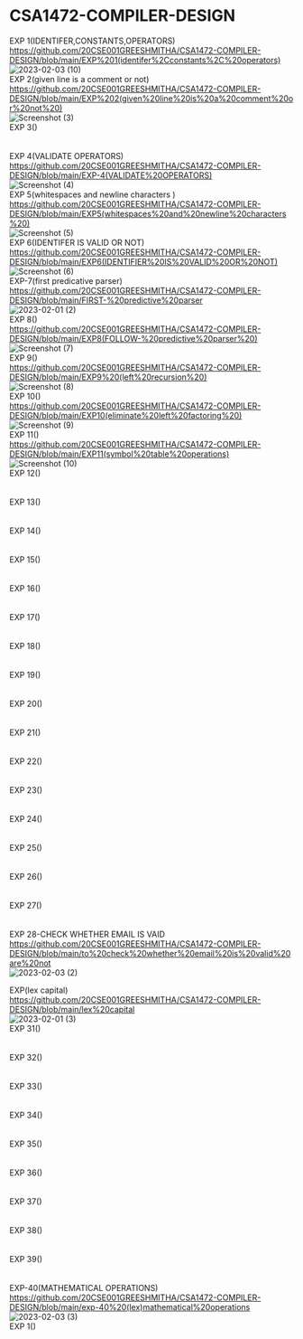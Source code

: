 # CSA1472-COMPILER-DESIGN 
EXP 1(IDENTIFER,CONSTANTS,OPERATORS)<br>
https://github.com/20CSE001GREESHMITHA/CSA1472-COMPILER-DESIGN/blob/main/EXP%201(identifer%2Cconstants%2C%20operators)<br>
![2023-02-03 (10)](https://user-images.githubusercontent.com/114045813/216751103-191f42a1-64ca-46af-a8f6-7b23d7217084.png)
<br>
EXP 2(given line is a comment or not)<br>
https://github.com/20CSE001GREESHMITHA/CSA1472-COMPILER-DESIGN/blob/main/EXP%202(given%20line%20is%20a%20comment%20or%20not%20)<br>
![Screenshot (3)](https://user-images.githubusercontent.com/114045813/216751600-96e135d8-20d7-43ce-9f45-46693f9cfcc0.png)
<br>
EXP 3()<br>
<br>
<br>
EXP 4(VALIDATE OPERATORS)<br>
https://github.com/20CSE001GREESHMITHA/CSA1472-COMPILER-DESIGN/blob/main/EXP-4(VALIDATE%20OPERATORS)<br>
![Screenshot (4)](https://user-images.githubusercontent.com/114045813/216751638-638378d3-d30d-4e77-b7a4-f63c50af2f9b.png)
<br>
EXP 5(whitespaces and newline characters )<br>
https://github.com/20CSE001GREESHMITHA/CSA1472-COMPILER-DESIGN/blob/main/EXP5(whitespaces%20and%20newline%20characters%20)<br>
![Screenshot (5)](https://user-images.githubusercontent.com/114045813/216751655-a3d61a72-173f-4bc6-9823-1a8b91c21e13.png)
<br>
EXP 6(IDENTIFER IS VALID OR NOT)<br>
https://github.com/20CSE001GREESHMITHA/CSA1472-COMPILER-DESIGN/blob/main/EXP6(IDENTIFIER%20IS%20VALID%20OR%20NOT)<br>
![Screenshot (6)](https://user-images.githubusercontent.com/114045813/216751746-79ed2619-1b01-4b7b-9757-b561b397b247.png)
<br>
EXP-7(first predicative parser) <br>
https://github.com/20CSE001GREESHMITHA/CSA1472-COMPILER-DESIGN/blob/main/FIRST-%20predictive%20parser <br>
![2023-02-01 (2)](https://user-images.githubusercontent.com/114045813/216750029-4f41a46e-0924-4029-813e-6c4ad8f48d5e.png) <br>
EXP 8()<br>
https://github.com/20CSE001GREESHMITHA/CSA1472-COMPILER-DESIGN/blob/main/EXP8(FOLLOW-%20predictive%20parser%20)
<br>
![Screenshot (7)](https://user-images.githubusercontent.com/114045813/216752038-b6fa8fde-7c62-4863-a806-7ef1734e7a73.png)
<br>
EXP 9()<br>
https://github.com/20CSE001GREESHMITHA/CSA1472-COMPILER-DESIGN/blob/main/EXP9%20(left%20recursion%20)
<br>
![Screenshot (8)](https://user-images.githubusercontent.com/114045813/216752048-0f5f7718-4285-4ca1-915c-91d5f8b976d4.png)
<br>
EXP 10()<br>
https://github.com/20CSE001GREESHMITHA/CSA1472-COMPILER-DESIGN/blob/main/EXP10(eliminate%20left%20factoring%20)<br>
![Screenshot (9)](https://user-images.githubusercontent.com/114045813/216752063-365e81fc-1092-449d-b14b-5391de945d93.png)
<br>
EXP 11()<br>
https://github.com/20CSE001GREESHMITHA/CSA1472-COMPILER-DESIGN/blob/main/EXP11(symbol%20table%20operations)<br>
![Screenshot (10)](https://user-images.githubusercontent.com/114045813/216752080-85157695-c549-46d8-aabb-19e5a53eae91.png)
<br>
EXP 12()<br>
<br>
<br>
EXP 13()<br>
<br>
<br>EXP 14()<br>
<br>
<br>
EXP 15()<br>
<br>
<br>
EXP 16()<br>
<br>
<br>
EXP 17()<br>
<br>
<br>
EXP 18()<br>
<br>
<br>
EXP 19()<br>
<br>
<br>
EXP 20()<br>
<br>
<br>
EXP 21()<br>
<br>
<br>
EXP 22()<br>
<br>
<br>
EXP 23()<br>
<br>
<br>
EXP 24()<br>
<br>
<br>
EXP 25()<br>
<br>
<br>
EXP 26()<br>
<br>
<br>
EXP 27()<br>
<br>
<br>
EXP 28-CHECK WHETHER EMAIL IS VAID <br>
https://github.com/20CSE001GREESHMITHA/CSA1472-COMPILER-DESIGN/blob/main/to%20check%20whether%20email%20is%20valid%20are%20not <br>
![2023-02-03 (2)](https://user-images.githubusercontent.com/114045813/216750125-2bb2d523-6a90-49c7-8085-575f832fb0bf.png) <br>

EXP(lex capital)<br>
https://github.com/20CSE001GREESHMITHA/CSA1472-COMPILER-DESIGN/blob/main/lex%20capital<br>
![2023-02-01 (3)](https://user-images.githubusercontent.com/114045813/216750409-7f556c96-da4b-43fd-9703-76f4bbe67662.png)<br>
EXP 31()<br>
<br>
<br>
EXP 32()<br>
<br>
<br>
EXP 33()<br>
<br>
<br>
EXP 34()<br>
<br>
<br>
EXP 35()<br>
<br>
<br>
EXP 36()<br>
<br>
<br>
EXP 37()<br>
<br>
<br>
EXP 38()<br>
<br>
<br>
EXP 39()<br>
<br>
<br>
EXP-40(MATHEMATICAL OPERATIONS)<br>
https://github.com/20CSE001GREESHMITHA/CSA1472-COMPILER-DESIGN/blob/main/exp-40%20(lex)mathematical%20operations<br>
![2023-02-03 (3)](https://user-images.githubusercontent.com/114045813/216750739-3a68f030-5341-436d-ac59-c27d23459798.png)<br>
EXP 1()<br>
<br>
<br>
